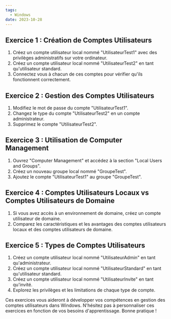 ```yaml
---
tags:
  - Windows
date: 2023-10-28
---
```


## Exercice 1 : Création de Comptes Utilisateurs

1. Créez un compte utilisateur local nommé "UtilisateurTest1" avec des privilèges administratifs sur votre ordinateur.
2. Créez un compte utilisateur local nommé "UtilisateurTest2" en tant qu'utilisateur standard.
3. Connectez vous à chacun de ces comptes pour vérifier qu'ils fonctionnent correctement.

## Exercice 2 : Gestion des Comptes Utilisateurs

1. Modifiez le mot de passe du compte "UtilisateurTest1".
2. Changez le type du compte "UtilisateurTest2" en un compte administrateur.
3. Supprimez le compte "UtilisateurTest2".

## Exercice 3 : Utilisation de Computer Management

1. Ouvrez "Computer Management" et accédez à la section "Local Users and Groups".
2. Créez un nouveau groupe local nommé "GroupeTest".
3. Ajoutez le compte "UtilisateurTest1" au groupe "GroupeTest".

## Exercice 4 : Comptes Utilisateurs Locaux vs Comptes Utilisateurs de Domaine

1. Si vous avez accès à un environnement de domaine, créez un compte utilisateur de domaine.
2. Comparez les caractéristiques et les avantages des comptes utilisateurs locaux et des comptes utilisateurs de domaine.

## Exercice 5 : Types de Comptes Utilisateurs

1. Créez un compte utilisateur local nommé "UtilisateurAdmin" en tant qu'administrateur.
2. Créez un compte utilisateur local nommé "UtilisateurStandard" en tant qu'utilisateur standard.
3. Créez un compte utilisateur local nommé "UtilisateurInvite" en tant qu'invité.
4. Explorez les privilèges et les limitations de chaque type de compte.

Ces exercices vous aideront à développer vos compétences en gestion des comptes utilisateurs dans Windows. N'hésitez pas à personnaliser ces exercices en fonction de vos besoins d'apprentissage. Bonne pratique !
